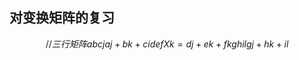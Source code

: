 ## 对变换矩阵的复习

```math
//三行矩阵
a  b  c     j  	aj+bk+ci
d  e  f  X  k = dj+ek+fk
g  h  i     l	gj+hk+il
```